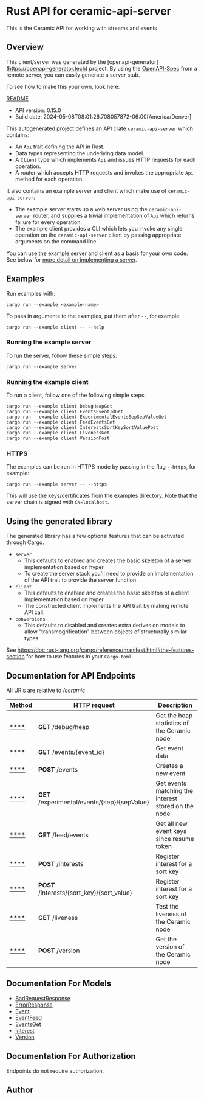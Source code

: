 # Rust API for ceramic-api-server

This is the Ceramic API for working with streams and events


## Overview

This client/server was generated by the [openapi-generator]
(https://openapi-generator.tech) project.  By using the
[OpenAPI-Spec](https://github.com/OAI/OpenAPI-Specification) from a remote
server, you can easily generate a server stub.

To see how to make this your own, look here:

[README]((https://openapi-generator.tech))

- API version: 0.15.0
- Build date: 2024-05-08T08:01:26.708057872-06:00[America/Denver]



This autogenerated project defines an API crate `ceramic-api-server` which contains:
* An `Api` trait defining the API in Rust.
* Data types representing the underlying data model.
* A `Client` type which implements `Api` and issues HTTP requests for each operation.
* A router which accepts HTTP requests and invokes the appropriate `Api` method for each operation.

It also contains an example server and client which make use of `ceramic-api-server`:

* The example server starts up a web server using the `ceramic-api-server`
    router, and supplies a trivial implementation of `Api` which returns failure
    for every operation.
* The example client provides a CLI which lets you invoke
    any single operation on the `ceramic-api-server` client by passing appropriate
    arguments on the command line.

You can use the example server and client as a basis for your own code.
See below for [more detail on implementing a server](#writing-a-server).

## Examples

Run examples with:

```
cargo run --example <example-name>
```

To pass in arguments to the examples, put them after `--`, for example:

```
cargo run --example client -- --help
```

### Running the example server
To run the server, follow these simple steps:

```
cargo run --example server
```

### Running the example client
To run a client, follow one of the following simple steps:

```
cargo run --example client DebugHeapGet
cargo run --example client EventsEventIdGet
cargo run --example client ExperimentalEventsSepSepValueGet
cargo run --example client FeedEventsGet
cargo run --example client InterestsSortKeySortValuePost
cargo run --example client LivenessGet
cargo run --example client VersionPost
```

### HTTPS
The examples can be run in HTTPS mode by passing in the flag `--https`, for example:

```
cargo run --example server -- --https
```

This will use the keys/certificates from the examples directory. Note that the
server chain is signed with `CN=localhost`.

## Using the generated library

The generated library has a few optional features that can be activated through Cargo.

* `server`
    * This defaults to enabled and creates the basic skeleton of a server implementation based on hyper
    * To create the server stack you'll need to provide an implementation of the API trait to provide the server function.
* `client`
    * This defaults to enabled and creates the basic skeleton of a client implementation based on hyper
    * The constructed client implements the API trait by making remote API call.
* `conversions`
    * This defaults to disabled and creates extra derives on models to allow "transmogrification" between objects of structurally similar types.

See https://doc.rust-lang.org/cargo/reference/manifest.html#the-features-section for how to use features in your `Cargo.toml`.

## Documentation for API Endpoints

All URIs are relative to */ceramic*

Method | HTTP request | Description
------------- | ------------- | -------------
[****](docs/default_api.md#) | **GET** /debug/heap | Get the heap statistics of the Ceramic node
[****](docs/default_api.md#) | **GET** /events/{event_id} | Get event data
[****](docs/default_api.md#) | **POST** /events | Creates a new event
[****](docs/default_api.md#) | **GET** /experimental/events/{sep}/{sepValue} | Get events matching the interest stored on the node
[****](docs/default_api.md#) | **GET** /feed/events | Get all new event keys since resume token
[****](docs/default_api.md#) | **POST** /interests | Register interest for a sort key
[****](docs/default_api.md#) | **POST** /interests/{sort_key}/{sort_value} | Register interest for a sort key
[****](docs/default_api.md#) | **GET** /liveness | Test the liveness of the Ceramic node
[****](docs/default_api.md#) | **POST** /version | Get the version of the Ceramic node


## Documentation For Models

 - [BadRequestResponse](docs/BadRequestResponse.md)
 - [ErrorResponse](docs/ErrorResponse.md)
 - [Event](docs/Event.md)
 - [EventFeed](docs/EventFeed.md)
 - [EventsGet](docs/EventsGet.md)
 - [Interest](docs/Interest.md)
 - [Version](docs/Version.md)


## Documentation For Authorization
Endpoints do not require authorization.


## Author



